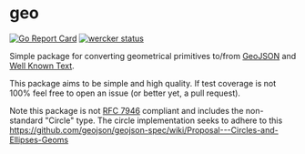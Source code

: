 # geo

[![Go Report Card](https://goreportcard.com/badge/github.com/briansorahan/geo)](https://goreportcard.com/report/github.com/briansorahan/geo)
[![wercker status](https://app.wercker.com/status/deafc383e082c1a3fd05f5550383592e/s/master "wercker status")](https://app.wercker.com/project/byKey/deafc383e082c1a3fd05f5550383592e)

Simple package for converting geometrical primitives to/from [GeoJSON](http://geojson.org) and [Well Known Text](https://en.wikipedia.org/wiki/Well-known_text).

This package aims to be simple and high quality.
If test coverage is not 100% feel free to open an issue (or better yet, a pull request).

Note this package is not [RFC 7946](https://tools.ietf.org/html/rfc7946) compliant and includes the non-standard "Circle" type. The circle implementation seeks to adhere to this https://github.com/geojson/geojson-spec/wiki/Proposal---Circles-and-Ellipses-Geoms
